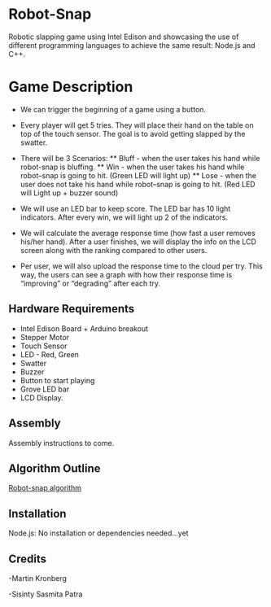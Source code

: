 Robot-Snap
==========

Robotic slapping game using Intel Edison and showcasing the use of different programming languages to achieve the same result: Node.js and C++.

Game Description
================

* We can trigger the beginning of a game using a button.

* Every player will get 5 tries. They will place their hand on the table on top of the touch sensor. The goal is to avoid getting slapped by the swatter.

* There will be 3 Scenarios:
** Bluff - when the user takes his hand while robot-snap is bluffing.
** Win - when the user takes his hand while robot–snap is going to hit. (Green LED will light up)
** Lose - when the user does not take his hand while robot–snap is going to hit. (Red LED will Light up + buzzer sound)

* We will use an LED bar to keep score. The LED bar has 10 light indicators. After every win, we will light up 2 of the indicators.

* We will calculate the average response time (how fast a user removes his/her hand). After a user finishes, we will display the info on the LCD screen along with the ranking compared to other users.

* Per user, we will also upload the response time to the cloud per try. This way, the users can see a graph with how their response time is “improving” or “degrading” after each try.

Hardware Requirements
---------------------

* Intel Edison Board + Arduino breakout
* Stepper Motor
* Touch Sensor
* LED - Red, Green
* Swatter
* Buzzer
* Button to start playing
* Grove LED bar
* LCD Display.

Assembly
--------
Assembly instructions to come.

Algorithm Outline
-----------------
[Robot-snap algorithm](/algorithm.txt)

Installation
------------
Node.js:
No installation or dependencies needed...yet 

Credits
-------
-Martin Kronberg

-Sisinty Sasmita Patra


